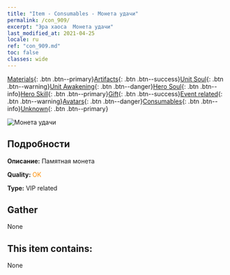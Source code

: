 ```yaml
---
title: "Item - Consumables - Монета удачи"
permalink: /con_909/
excerpt: "Эра хаоса  Монета удачи"
last_modified_at: 2021-04-25
locale: ru
ref: "con_909.md"
toc: false
classes: wide
---
```

 [Materials](/ItemsRU/){: .btn .btn--primary}[Artifacts](/ItemsRU/Artifacts/){: .btn .btn--success}[Unit Soul](/ItemsRU/UnitSoul/){: .btn .btn--warning}[Unit Awakening](/ItemsRU/UnitAwakening/){: .btn .btn--danger}[Hero Soul](/ItemsRU/HeroSoul/){: .btn .btn--info}[Hero Skill](/ItemsRU/HeroSkill/){: .btn .btn--primary}[Gift](/ItemsRU/Gift/){: .btn .btn--success}[Event related](/ItemsRU/Events/){: .btn .btn--warning}[Avatars](/ItemsRU/Avatars/){: .btn .btn--danger}[Consumables](/ItemsRU/Consumables/){: .btn .btn--info}[Unknown](/ItemsRU/Unknown/){: .btn .btn--primary}

 ![Монета удачи](/images/t/i_40002.png)

## Подробности
 **Описание:** Памятная монета

 **Quality:** <span style="color: #FF8C00">OK</span>

 **Type:** VIP related

## Gather

  None

## This item contains:

  None

